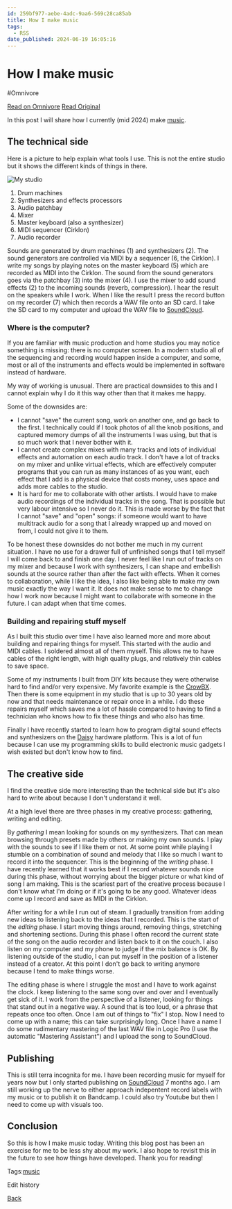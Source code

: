 ```yaml
---
id: 259bf977-aebe-4adc-9aa6-569c28ca85ab
title: How I make music
tags:
  - RSS
date_published: 2024-06-19 16:05:16
---
```


# How I make music
#Omnivore

[Read on Omnivore](https://omnivore.app/me/how-i-make-music-1903318fd45)
[Read Original](https://blog.jacobvosmaer.nl/0025-music-how/)



In this post I will share how I currently (mid 2024) make [music](https:&#x2F;&#x2F;soundcloud.com&#x2F;collector-current). 

## The technical side

Here is a picture to help explain what tools I use. This is not the entire studio but it shows the different kinds of things in there.

![My studio](https:&#x2F;&#x2F;proxy-prod.omnivore-image-cache.app&#x2F;0x0,sIrmcHjYFy0KvuIY4hQAf5NVFjLaVDyntw_yVNSXZkww&#x2F;https:&#x2F;&#x2F;blog.jacobvosmaer.nl&#x2F;0025-music-how&#x2F;studio.jpg)

1. Drum machines
2. Synthesizers and effects processors
3. Audio patchbay
4. Mixer
5. Master keyboard (also a synthesizer)
6. MIDI sequencer (Cirklon)
7. Audio recorder

Sounds are generated by drum machines (1) and synthesizers (2). The sound generators are controlled via MIDI by a sequencer (6, the Cirklon). I write my songs by playing notes on the master keyboard (5) which are recorded as MIDI into the Cirklon. The sound from the sound generators goes via the patchbay (3) into the mixer (4). I use the mixer to add sound effects (2) to the incoming sounds (reverb, compression). I hear the result on the speakers while I work. When I like the result I press the record button on my recorder (7) which then records a WAV file onto an SD card. I take the SD card to my computer and upload the WAV file to [SoundCloud](https:&#x2F;&#x2F;soundcloud.com&#x2F;collector-current).

### Where is the computer?

If you are familiar with music production and home studios you may notice something is missing: there is no computer screen. In a modern studio all of the sequencing and recording would happen inside a computer, and some, most or all of the instruments and effects would be implemented in software instead of hardware.

My way of working is unusual. There are practical downsides to this and I cannot explain why I do it this way other than that it makes me happy. 

Some of the downsides are:

* I cannot &quot;save&quot; the current song, work on another one, and go back to the first. I technically could if I took photos of all the knob positions, and captured memory dumps of all the instruments I was using, but that is so much work that I never bother with it.
* I cannot create complex mixes with many tracks and lots of individual effects and automation on each audio track. I don&#39;t have a lot of tracks on my mixer and unlike virtual effects, which are effectively computer programs that you can run as many instances of as you want, each effect that I add is a physical device that costs money, uses space and adds more cables to the studio.
* It is hard for me to collaborate with other artists. I would have to make audio recordings of the individual tracks in the song. That is possible but very labour intensive so I never do it. This is made worse by the fact that I cannot &quot;save&quot; and &quot;open&quot; songs: if someone would want to have multitrack audio for a song that I already wrapped up and moved on from, I could not give it to them.

To be honest these downsides do not bother me much in my current situation. I have no use for a drawer full of unfinished songs that I tell myself I will come back to and finish one day. I never feel like I run out of tracks on my mixer and because I work with synthesizers, I can shape and embellish sounds at the source rather than after the fact with effects. When it comes to collaboration, while I like the idea, I also like being able to make my own music exactly the way I want it. It does not make sense to me to change how I work now because I might want to collaborate with someone in the future. I can adapt when that time comes.

### Building and repairing stuff myself

As I built this studio over time I have also learned more and more about building and repairing things for myself. This started with the audio and MIDI cables. I soldered almost all of them myself. This allows me to have cables of the right length, with high quality plugs, and relatively thin cables to save space.

Some of my instruments I built from DIY kits because they were otherwise hard to find and&#x2F;or very expensive. My favorite example is the [CrowBX](https:&#x2F;&#x2F;blog.jacobvosmaer.nl&#x2F;0011-crowbx&#x2F;). Then there is some equipment in my studio that is up to 30 years old by now and that needs maintenance or repair once in a while. I do these repairs myself which saves me a lot of hassle compared to having to find a technician who knows how to fix these things and who also has time.

Finally I have recently started to learn how to program digital sound effects and synthesizers on the [Daisy](https:&#x2F;&#x2F;electro-smith.com&#x2F;collections&#x2F;daisy) hardware platform. This is a lot of fun because I can use my programming skills to build electronic music gadgets I wish existed but don&#39;t know how to find.

## The creative side

I find the creative side more interesting than the technical side but it&#39;s also hard to write about because I don&#39;t understand it well.

At a high level there are three phases in my creative process: gathering, writing and editing.

By _gathering_ I mean looking for sounds on my synthesizers. That can mean browsing through presets made by others or making my own sounds. I play with the sounds to see if I like them or not. At some point while playing I stumble on a combination of sound and melody that I like so much I want to record it into the sequencer. This is the beginning of the _writing_ phase. I have recently learned that it works best if I record whatever sounds nice during this phase, without worrying about the bigger picture or what kind of song I am making. This is the scariest part of the creative process because I don&#39;t know what I&#39;m doing or if it&#39;s going to be any good. Whatever ideas come up I record and save as MIDI in the Cirklon.

After writing for a while I run out of steam. I gradually transition from adding new ideas to listening back to the ideas that I recorded. This is the start of the _editing_ phase. I start moving things around, removing things, stretching and shortening sections. During this phase I often record the current state of the song on the audio recorder and listen back to it on the couch. I also listen on my computer and my phone to judge if the mix balance is OK. By listening outside of the studio, I can put myself in the position of a listener instead of a creator. At this point I don&#39;t go back to writing anymore because I tend to make things worse.

The editing phase is where I struggle the most and I have to work against the clock. I keep listening to the same song over and over and I eventually get sick of it. I work from the perspective of a listener, looking for things that stand out in a negative way. A sound that is too loud, or a phrase that repeats once too often. Once I am out of things to &quot;fix&quot; I stop. Now I need to come up with a name; this can take surprisingly long. Once I have a name I do some rudimentary mastering of the last WAV file in Logic Pro (I use the automatic &quot;Mastering Assistant&quot;) and I upload the song to SoundCloud.

## Publishing

This is still terra incognita for me. I have been recording music for myself for years now but I only started publishing on [SoundCloud](https:&#x2F;&#x2F;soundcloud.com&#x2F;collector-current) 7 months ago. I am still working up the nerve to either approach indepentent record labels with my music or to publish it on Bandcamp. I could also try Youtube but then I need to come up with visuals too.

## Conclusion

So this is how I make music today. Writing this blog post has been an exercise for me to be less shy about my work. I also hope to revisit this in the future to see how things have developed. Thank you for reading!

Tags:[music](https:&#x2F;&#x2F;blog.jacobvosmaer.nl&#x2F;music.html) 

Edit history

[Back](https:&#x2F;&#x2F;blog.jacobvosmaer.nl&#x2F;)